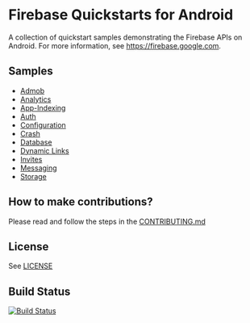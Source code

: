 # Firebase Quickstarts for Android

A collection of quickstart samples demonstrating the Firebase APIs on Android. For more information, see https://firebase.google.com.

## Samples

- [Admob](admob)
- [Analytics](analytics)
- [App-Indexing](app-indexing)
- [Auth](auth)
- [Configuration](config)
- [Crash](crash)
- [Database](database)
- [Dynamic Links](dynamiclinks)
- [Invites](invites)
- [Messaging](messaging)
- [Storage](storage)

## How to make contributions?
Please read and follow the steps in the [CONTRIBUTING.md](CONTRIBUTING.md)

## License
See [LICENSE](LICENSE)

## Build Status
[![Build Status](https://travis-ci.org/firebase/quickstart-android.svg?branch=master)](https://travis-ci.org/firebase/quickstart-android)
